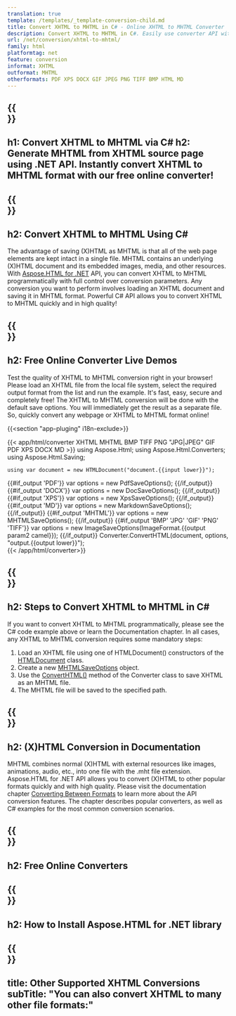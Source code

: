 ```yaml
---
translation: true
template: /templates/_template-conversion-child.md
title: Convert XHTML to MHTML in C# - Online XHTML to MHTML Converter
description: Convert XHTML to MHTML in C#. Easily use converter API within ASP.NET or any .NET application. Try online XHTML to MHTML Converter for free!
url: /net/conversion/xhtml-to-mhtml/
family: html
platformtag: net
feature: conversion
informat: XHTML
outformat: MHTML
otherformats: PDF XPS DOCX GIF JPEG PNG TIFF BMP HTML MD 
---
```


{{<section banner>}}
---
h1: Convert XHTML to MHTML via C#
h2: Generate MHTML from XHTML source page using .NET API. Instantly convert XHTML to MHTML format with our free online converter!
---

{{<section overview>}}
---
h2: Convert XHTML to MHTML Using C#
---

The advantage of saving (X)HTML as MHTML is that all of the web page elements are kept intact in a single file. MHTML contains an underlying (X)HTML document and its embedded images, media, and other resources. With [Aspose.HTML for .NET](https://products.aspose.com/html/net/) API, you can convert XHTML to MHTML programmatically with full control over conversion parameters. Any conversion you want to perform involves loading an XHTML document and saving it in MHTML format. Powerful C# API allows you to convert XHTML to MHTML quickly and in high quality!

{{<section demos>}}
---
h2: Free Online Converter Live Demos
---

Test the quality of XHTML to MHTML conversion right in your browser! Please load an XHTML file from the local file system, select the required output format from the list and run the example. It's fast, easy, secure and completely free! The XHTML to MHTML conversion will be done with the default save options. You will immediately get the result as a separate file. So, quickly convert any webpage or XHTML to MHTML format online!

{{<section "app-pluging" i18n-exclude>}}

{{< app/html/converter XHTML MHTML BMP TIFF PNG "JPG|JPEG" GIF PDF XPS DOCX MD >}}
using Aspose.Html;
using Aspose.Html.Converters;
using Aspose.Html.Saving;

    using var document = new HTMLDocument("document.{{input lower}}");
{{#if_output 'PDF'}}
    var options = new PdfSaveOptions();
{{/if_output}}
{{#if_output 'DOCX'}}
    var options = new DocSaveOptions();
{{/if_output}}
{{#if_output 'XPS'}}
    var options = new XpsSaveOptions();
{{/if_output}}
{{#if_output 'MD'}}
    var options = new MarkdownSaveOptions();
{{/if_output}}
{{#if_output 'MHTML'}}
    var options = new MHTMLSaveOptions();
{{/if_output}}
{{#if_output 'BMP' 'JPG' 'GIF' 'PNG' 'TIFF'}}
    var options = new ImageSaveOptions(ImageFormat.{{output param2 camel}});
{{/if_output}}
    Converter.ConvertHTML(document, options, "output.{{output lower}}");   
{{< /app/html/converter>}} 


{{<section steps>}}
---
h2: Steps to Convert XHTML to MHTML in C#
---

If you want to convert XHTML to MHTML programmatically, please see the C# code example above or learn the Documentation chapter. In all cases, any XHTML to MHTML conversion requires some mandatory steps:

1.  Load an XHTML file using one of HTMLDocument() constructors of the [HTMLDocument](https://apireference.aspose.com/html/net/aspose.html/htmldocument) class.
1.  Create a new [MHTMLSaveOptions](https://apireference.aspose.com/html/net/aspose.html.saving/mhtmlsaveoptions) object. 
1.  Use the [ConvertHTML()](https://apireference.aspose.com/html/net/aspose.html.converters/converter/converthtml/) method of the Converter class to save XHTML as an MHTML file.
1.  The MHTML file will be saved to the specified path.


{{<section documentation>}}
---
h2: (X)HTML Conversion in Documentation
---

MHTML combines normal (X)HTML with external resources like images, animations, audio, etc., into one file with the .mht file extension. Aspose.HTML for .NET API allows you to convert (X)HTML to other popular formats quickly and with high quality. Please visit the documentation chapter <a href="https://docs.aspose.com/html/net/converting-between-formats/" target="_blank">Converting Between Formats</a> to learn more about the API conversion features. The chapter describes popular converters, as well as C# examples for the most common conversion scenarios.

{{<section online-converters>}}
---
h2: Free Online Converters
---

{{<section get-started>}}
---
h2: How to Install Aspose.HTML for .NET library
---

{{<section other-conversions>}}
---
title: Other Supported XHTML Conversions
subTitle: "You can also convert XHTML to many other file formats:"
---